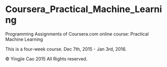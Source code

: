 # Coursera_Practical_Machine_Learning

Programming Assignments of Coursera.com online course: Practical Machine Learning

This is a four-week course. Dec 7th, 2015 - Jan 3rd, 2016.

© Yingjie Cao 2015 All Rights reserved.
